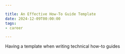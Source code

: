 ```yaml
---

title: An Effective How-To Guide Template
date: 2024-12-09T00:00:00
tags:
- career

---
```


Having a template when writing technical how-to guides
<!--stackedit_data:
eyJoaXN0b3J5IjpbLTI1MjkzODQ0OF19
-->